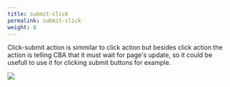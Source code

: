 ```yaml
---
title: submit-click
permalink: submit-click
weight: 8
---
```


Click-submit action is simmilar to click action but besides click action the action is telling CBA that it must wait for page's update, so it could be usefull to use it for clicking submit buttons for example. 

![](/images/click-submit.jpg)